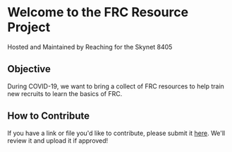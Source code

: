 # Welcome to the FRC Resource Project
Hosted and Maintained by Reaching for the Skynet 8405

## Objective
During COVID-19, we want to bring a collect of FRC resources to help train new recruits to learn the basics of FRC.

## How to Contribute
If you have a link or file you'd like to contribute, please submit it [here](https://forms.gle/WEaoHYYd42hRqPAh6). We'll review it and upload it if approved!